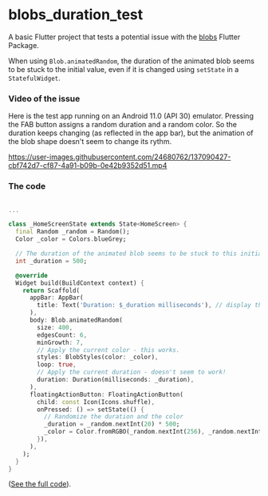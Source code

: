 # blobs_duration_test

A basic Flutter project that tests a potential issue with the [blobs](https://pub.dev/packages/blobs) Flutter Package.

When using `Blob.animatedRandom`, the duration of the animated blob seems to be stuck to the initial value, even if it is changed using `setState` in a `StatefulWidget`.

### Video of the issue

Here is the test app running on an Android 11.0 (API 30) emulator. Pressing the FAB button assigns a random duration and a random color. So the duration keeps changing (as reflected in the app bar), but the animation of the blob shape doesn't seem to change its rythm.

https://user-images.githubusercontent.com/24680762/137090427-cbf742d7-cf87-4a91-b09b-0e42b9352d51.mp4

### The code

```dart

...

class _HomeScreenState extends State<HomeScreen> {
  final Random _random = Random();
  Color _color = Colors.blueGrey;

  // The duration of the animated blob seems to be stuck to this initial value, even if we change it using setState.
  int _duration = 500;

  @override
  Widget build(BuildContext context) {
    return Scaffold(
      appBar: AppBar(
        title: Text('Duration: $_duration milliseconds'), // display the current duration
      ),
      body: Blob.animatedRandom(
        size: 400,
        edgesCount: 6,
        minGrowth: 7,
        // Apply the current color - this works.
        styles: BlobStyles(color: _color),
        loop: true,
        // Apply the current duration - doesn't seem to work!
        duration: Duration(milliseconds: _duration),
      ),
      floatingActionButton: FloatingActionButton(
        child: const Icon(Icons.shuffle),
        onPressed: () => setState(() {
          // Randomize the duration and the color
          _duration = _random.nextInt(20) * 500;
          _color = Color.fromRGBO(_random.nextInt(256), _random.nextInt(256), _random.nextInt(256), 1.0);
        }),
      ),
    );
  }
}
```

([See the full code](lib/main.dart)).
